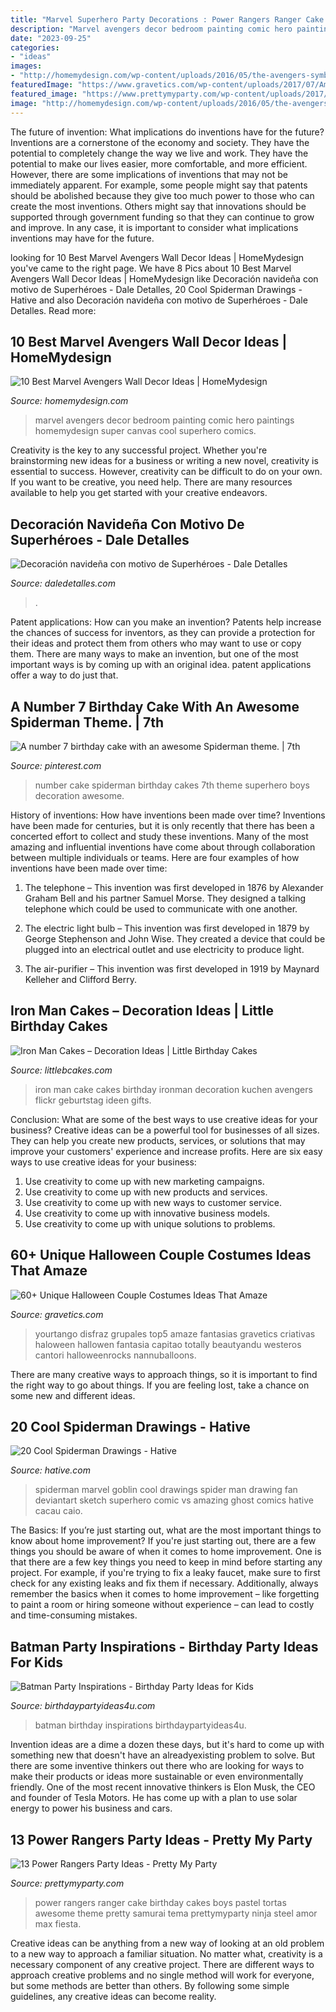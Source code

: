 ```yaml
---
title: "Marvel Superhero Party Decorations : Power Rangers Ranger Cake Birthday Cakes Boys Pastel Tortas Awesome Theme Pretty Samurai Tema Prettymyparty Ninja Steel Amor Max Fiesta"
description: "Marvel avengers decor bedroom painting comic hero paintings homemydesign super canvas cool superhero comics"
date: "2023-09-25"
categories:
- "ideas"
images:
- "http://homemydesign.com/wp-content/uploads/2016/05/the-avengers-symbol-wall-decor-ideas.jpg"
featuredImage: "https://www.gravetics.com/wp-content/uploads/2017/07/Amazing-ideas-from-pop-culture.jpg"
featured_image: "https://www.prettymyparty.com/wp-content/uploads/2017/07/power-rangers-birthday-cake.jpg"
image: "http://homemydesign.com/wp-content/uploads/2016/05/the-avengers-symbol-wall-decor-ideas.jpg"
---
```



The future of invention: What implications do inventions have for the future?
Inventions are a cornerstone of the economy and society. They have the potential to completely change the way we live and work. They have the potential to make our lives easier, more comfortable, and more efficient. However, there are some implications of inventions that may not be immediately apparent. For example, some people might say that patents should be abolished because they give too much power to those who can create the most inventions. Others might say that innovations should be supported through government funding so that they can continue to grow and improve. In any case, it is important to consider what implications inventions may have for the future.

	

		
looking for 10 Best Marvel Avengers Wall Decor Ideas | HomeMydesign you've came to the right page. We have 8 Pics about 10 Best Marvel Avengers Wall Decor Ideas | HomeMydesign like Decoración navideña con motivo de Superhéroes - Dale Detalles, 20 Cool Spiderman Drawings - Hative and also Decoración navideña con motivo de Superhéroes - Dale Detalles. Read more:
		
    
## 10 Best Marvel Avengers Wall Decor Ideas | HomeMydesign

<img loading=lazy src="http://homemydesign.com/wp-content/uploads/2016/05/the-avengers-symbol-wall-decor-ideas.jpg" onerror="this.onerror=null;this.src='https://tse3.mm.bing.net/th?id=OIP.4f-wYlQhns6qgL2nRZzQUgHaJ4&amp;pid=15.1';" alt="10 Best Marvel Avengers Wall Decor Ideas | HomeMydesign">

_Source: homemydesign.com_

>marvel avengers decor bedroom painting comic hero paintings homemydesign super canvas cool superhero comics. 

	

Creativity is the key to any successful project. Whether you're brainstorming new ideas for a business or writing a new novel, creativity is essential to success. However, creativity can be difficult to do on your own. If you want to be creative, you need help. There are many resources available to help you get started with your creative endeavors.

    
## Decoración Navideña Con Motivo De Superhéroes - Dale Detalles

<img loading=lazy src="https://i1.wp.com/www.daledetalles.com/wp-content/uploads/2016/10/navidad-superheroes20.jpg?resize=564%2C755" onerror="this.onerror=null;this.src='https://tse1.mm.bing.net/th?id=OIP.kg16BIejoKAr9n7U5CrSqAHaJ6&amp;pid=15.1';" alt="Decoración navideña con motivo de Superhéroes - Dale Detalles">

_Source: daledetalles.com_

>. 

	

Patent applications: How can you make an invention?
Patents help increase the chances of success for inventors, as they can provide a protection for their ideas and protect them from others who may want to use or copy them. There are many ways to make an invention, but one of the most important ways is by coming up with an original idea. patent applications offer a way to do just that.

    
## A Number 7 Birthday Cake With An Awesome Spiderman Theme. | 7th

<img loading=lazy src="https://i.pinimg.com/736x/30/d2/a1/30d2a1986230a2fcd330b52096af4464--cupcake-decoration-number-.jpg" onerror="this.onerror=null;this.src='https://tse2.mm.bing.net/th?id=OIP.XuKmzDfbluuJeaCPdbKQRgHaJ3&amp;pid=15.1';" alt="A number 7 birthday cake with an awesome Spiderman theme. | 7th">

_Source: pinterest.com_

>number cake spiderman birthday cakes 7th theme superhero boys decoration awesome. 

	

History of inventions: How have inventions been made over time?
Inventions have been made for centuries, but it is only recently that there has been a concerted effort to collect and study these inventions. Many of the most amazing and influential inventions have come about through collaboration between multiple individuals or teams. Here are four examples of how inventions have been made over time:

1) The telephone – This invention was first developed in 1876 by Alexander Graham Bell and his partner Samuel Morse. They designed a talking telephone which could be used to communicate with one another.

2) The electric light bulb – This invention was first developed in 1879 by George Stephenson and John Wise. They created a device that could be plugged into an electrical outlet and use electricity to produce light.

3) The air-purifier – This invention was first developed in 1919 by Maynard Kelleher and Clifford Berry.

    
## Iron Man Cakes – Decoration Ideas | Little Birthday Cakes

<img loading=lazy src="http://www.littlebcakes.com/wp-content/uploads/2014/01/Iron-Man-Birthday-Cake.jpg" onerror="this.onerror=null;this.src='https://tse3.mm.bing.net/th?id=OIP.rrUwrmxHSp5rk_-JzbY5DAHaMJ&amp;pid=15.1';" alt="Iron Man Cakes – Decoration Ideas | Little Birthday Cakes">

_Source: littlebcakes.com_

>iron man cake cakes birthday ironman decoration kuchen avengers flickr geburtstag ideen gifts. 

	

Conclusion: What are some of the best ways to use creative ideas for your business?
Creative ideas can be a powerful tool for businesses of all sizes. They can help you create new products, services, or solutions that may improve your customers' experience and increase profits. Here are six easy ways to use creative ideas for your business: 
1. Use creativity to come up with new marketing campaigns.
2. Use creativity to come up with new products and services.
3. Use creativity to come up with new ways to customer service.
4. Use creativity to come up with innovative business models.
5. Use creativity to come up with unique solutions to problems.

    
## 60+ Unique Halloween Couple Costumes Ideas That Amaze

<img loading=lazy src="https://www.gravetics.com/wp-content/uploads/2017/07/Amazing-ideas-from-pop-culture.jpg" onerror="this.onerror=null;this.src='https://tse4.mm.bing.net/th?id=OIP.epI5YBHAnTFlnEQrgD8eXwHaLL&amp;pid=15.1';" alt="60+ Unique Halloween Couple Costumes Ideas That Amaze">

_Source: gravetics.com_

>yourtango disfraz grupales top5 amaze fantasias gravetics criativas haloween hallowen fantasia capitao totally beautyandu westeros cantori halloweenrocks nannuballoons. 

	

There are many creative ways to approach things, so it is important to find the right way to go about things. If you are feeling lost, take a chance on some new and different ideas.

    
## 20 Cool Spiderman Drawings - Hative

<img loading=lazy src="http://hative.com/wp-content/uploads/2014/07/spiderman-drawings/20-spiderman-drawings.jpg" onerror="this.onerror=null;this.src='https://tse4.mm.bing.net/th?id=OIP.Ll75Hqg1uM9YYBr7BouymwHaLU&amp;pid=15.1';" alt="20 Cool Spiderman Drawings - Hative">

_Source: hative.com_

>spiderman marvel goblin cool drawings spider man drawing fan deviantart sketch superhero comic vs amazing ghost comics hative cacau caio. 

	

The Basics: If you’re just starting out, what are the most important things to know about home improvement?
If you're just starting out, there are a few things you should be aware of when it comes to home improvement. One is that there are a few key things you need to keep in mind before starting any project. For example, if you're trying to fix a leaky faucet, make sure to first check for any existing leaks and fix them if necessary. Additionally, always remember the basics when it comes to home improvement – like forgetting to paint a room or hiring someone without experience – can lead to costly and time-consuming mistakes.

    
## Batman Party Inspirations - Birthday Party Ideas For Kids

<img loading=lazy src="https://www.birthdaypartyideas4u.com/wp-content/uploads/2017/11/Batman.png" onerror="this.onerror=null;this.src='https://tse2.mm.bing.net/th?id=OIP.9N0Fm2Q-kMJvDKtuo0WrpAHaLZ&amp;pid=15.1';" alt="Batman Party Inspirations - Birthday Party Ideas for Kids">

_Source: birthdaypartyideas4u.com_

>batman birthday inspirations birthdaypartyideas4u. 

	

Invention ideas are a dime a dozen these days, but it's hard to come up with something new that doesn't have an alreadyexisting problem to solve. But there are some inventive thinkers out there who are looking for ways to make their products or ideas more sustainable or even environmentally friendly. One of the most recent innovative thinkers is Elon Musk, the CEO and founder of Tesla Motors. He has come up with a plan to use solar energy to power his business and cars.

    
## 13 Power Rangers Party Ideas - Pretty My Party

<img loading=lazy src="https://www.prettymyparty.com/wp-content/uploads/2017/07/power-rangers-birthday-cake.jpg" onerror="this.onerror=null;this.src='https://tse2.mm.bing.net/th?id=OIP.YIFBRjNhTEeiWUf5XYtkvgHaNJ&amp;pid=15.1';" alt="13 Power Rangers Party Ideas - Pretty My Party">

_Source: prettymyparty.com_

>power rangers ranger cake birthday cakes boys pastel tortas awesome theme pretty samurai tema prettymyparty ninja steel amor max fiesta. 

	

Creative ideas can be anything from a new way of looking at an old problem to a new way to approach a familiar situation. No matter what, creativity is a necessary component of any creative project. There are different ways to approach creative problems and no single method will work for everyone, but some methods are better than others. By following some simple guidelines, any creative ideas can become reality.

